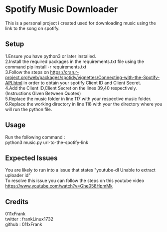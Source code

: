 # Spotify Music Downloader

This is a personal project i created used for downloading music using the link to the song on spotify.

## Setup

1.Ensure you have python3 or later installed.<br>
2.Install the required packages in the requirements.txt file using the command pip install -r requirements.txt<br>
3.Follow the steps on https://cran.r-project.org/web/packages/spotidy/vignettes/Connecting-with-the-Spotify-API.html in order to obtain your spotify Client ID and Client Secret.<br>
4.Add the Client ID,Client Secret on the lines 39,40 respectively.(Instructions Given Between Quotes)<br>
5.Replace the music folder in line 117 with your respective music folder.<br>
6.Replace the working directory in line 118 with your the directory where you will run the python file.<br>

## Usage

Run the following command :<br>
python3 music.py url-to-the-spotify-link<br>

## Expected Issues

You are likely to run into a issue that states "youtube-dl Unable to extract uploader id"<br>
To resolve this issue you can follow the steps on this youtube video https://www.youtube.com/watch?v=Ghe058HpmMk<br>

## Credits

011xFrank<br>
twitter : frankLinux1732<br>
github : 011xFrank<br>
